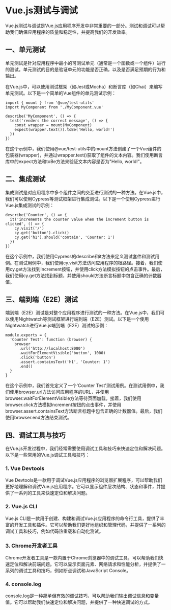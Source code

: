 # Vue.js测试与调试

Vue.js测试与调试是Vue.js应用程序开发中非常重要的一部分。测试和调试可以帮助我们确保应用程序的质量和稳定性，并提高我们的开发效率。

## 一、单元测试

单元测试是针对应用程序中最小的可测试单元（通常是一个函数或一个组件）进行的测试。单元测试的目的是验证单元的功能是否正确，以及是否满足预期的行为和输出。

在Vue.js中，可以使用测试框架（如Jest或Mocha）和断言库（如Chai）来编写单元测试。以下是一个简单的Vue组件的单元测试示例：

```vue
import { mount } from '@vue/test-utils'
import MyComponent from './MyComponent.vue'

describe('MyComponent', () => {
  test('renders the correct message', () => {
    const wrapper = mount(MyComponent)
    expect(wrapper.text()).toBe('Hello, world!')
  })
})
```

在这个示例中，我们使用@vue/test-utils中的mount方法创建了一个Vue组件的包装器(wrapper)，并通过wrapper.text()获取了组件的文本内容。我们使用断言库中的expect方法和toBe方法来验证文本内容是否为"Hello, world!"。

## 二、集成测试

集成测试是对应用程序中多个组件之间的交互进行测试的一种方法。在Vue.js中，我们可以使用Cypress等测试框架进行集成测试。以下是一个使用Cypress进行Vue.js集成测试的示例：

```vue
describe('Counter', () => {
  it('increments the counter value when the increment button is clicked', () => {
    cy.visit('/')
    cy.get('button').click()
    cy.get('h1').should('contain', 'Counter: 1')
  })
})
```

在这个示例中，我们使用Cypress的describe和it方法来定义测试套件和测试用例。在测试用例中，我们使用cy.visit方法访问应用程序的根路径。接着，我们使用cy.get方法找到Increment按钮，并使用click方法模拟按钮的点击事件。最后，我们使用cy.get方法找到标题，并使用should方法断言标题中包含正确的计数器值。

## 三、端到端（E2E）测试

端到端（E2E）测试是对整个应用程序进行测试的一种方法。在Vue.js中，我们可以使用Nightwatch等测试框架进行端到端（E2E）测试。以下是一个使用Nightwatch进行Vue.js端到端（E2E）测试的示例：

```vue
module.exports = {
  'Counter Test': function (browser) {
    browser
      .url('http://localhost:8080')
      .waitForElementVisible('button', 1000)
      .click('button')
      .assert.containsText('h1', 'Counter: 1')
      .end()
  }
}
```

在这个示例中，我们首先定义了一个'Counter Test'测试用例。在测试用例中，我们使用browser.url方法访问应用程序的URL，并使用browser.waitForElementVisible方法等待页面加载。接着，我们使用browser.click方法模拟Increment按钮的点击事件，并使用browser.assert.containsText方法断言标题中包含正确的计数器值。最后，我们使用browser.end方法结束测试。

## 四、调试工具与技巧

在Vue.js开发过程中，我们经常需要使用调试工具和技巧来快速定位和解决问题。以下是一些常用的Vue.js调试工具和技巧：

### 1. Vue Devtools

Vue Devtools是一款用于调试Vue.js应用程序的浏览器扩展程序，可以帮助我们更好地理解和调试Vue.js应用程序。它可以显示组件层次结构、状态和事件，并提供了一系列的工具来快速定位和解决问题。

### 2. Vue.js CLI

Vue.js CLI是一款用于创建、构建和调试Vue.js应用程序的命令行工具，提供了丰富的开发工具和插件。它可以帮助我们更好地组织和管理代码，并提供了一系列的调试工具和技巧，例如代码热重载和自动化测试。

### 3. Chrome开发者工具

Chrome开发者工具是一款内置于Chrome浏览器中的调试工具，可以帮助我们快速定位和解决前端问题。它可以显示页面元素、网络请求和性能分析，并提供了一系列的调试工具和技巧，例如断点调试和JavaScript Console。

### 4. console.log

console.log是一种简单但有效的调试技巧，可以帮助我们输出调试信息和变量值。它可以帮助我们快速定位和解决问题，并提供了一种快速调试的方式。